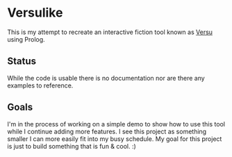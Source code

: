 # Versulike
This is my attempt to recreate an interactive fiction tool known as [Versu](https://versu.com/) using Prolog.
## Status
While the code is usable there is no documentation nor are there any examples to reference.
## Goals
I'm in the process of working on a simple demo to show how to use this tool while I continue adding more features.  I see this project as something smaller I can more easily fit into my busy schedule.  My goal for this project is just to build something that is fun & cool. :)